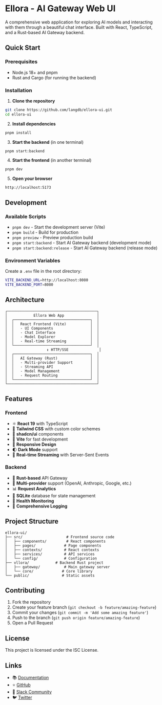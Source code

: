 # Ellora - AI Gateway Web UI

A comprehensive web application for exploring AI models and interacting with them through a beautiful chat interface. Built with React, TypeScript, and a Rust-based AI Gateway backend.

## Quick Start

### Prerequisites
- Node.js 18+ and pnpm
- Rust and Cargo (for running the backend)

### Installation

1. **Clone the repository**
```bash
git clone https://github.com/langdb/ellora-ui.git
cd ellora-ui
```

2. **Install dependencies**
```bash
pnpm install
```

3. **Start the backend** (in one terminal)
```bash
pnpm start:backend
```

4. **Start the frontend** (in another terminal)
```bash
pnpm dev
```

5. **Open your browser**
```
http://localhost:5173
```

## Development

### Available Scripts

- `pnpm dev` - Start the development server (Vite)
- `pnpm build` - Build for production
- `pnpm preview` - Preview production build
- `pnpm start:backend` - Start AI Gateway backend (development mode)
- `pnpm start:backend:release` - Start AI Gateway backend (release mode)

### Environment Variables

Create a `.env` file in the root directory:

```bash
VITE_BACKEND_URL=http://localhost:8080
VITE_BACKEND_PORT=8080
```

## Architecture

```
┌─────────────────────────────────────────┐
│            Ellora Web App               │
│  ┌───────────────────────────────────┐  │
│  │   React Frontend (Vite)           │  │
│  │   - UI Components                 │  │
│  │   - Chat Interface                │  │
│  │   - Model Explorer                │  │
│  │   - Real-time Streaming           │  │
│  └───────────────────────────────────┘  │
│                  ↕ HTTP/SSE              │
│  ┌───────────────────────────────────┐  │
│  │   AI Gateway (Rust)               │  │
│  │   - Multi-provider Support        │  │
│  │   - Streaming API                 │  │
│  │   - Model Management              │  │
│  │   - Request Routing               │  │
│  └───────────────────────────────────┘  │
└─────────────────────────────────────────┘
```

## Features

### Frontend
- ⚛️ **React 19** with TypeScript
- 🎨 **Tailwind CSS** with custom color schemes
- 🧩 **shadcn/ui** components
- 🎯 **Vite** for fast development
- 📱 **Responsive Design**
- 🌓 **Dark Mode** support
- 🔄 **Real-time Streaming** with Server-Sent Events

### Backend
- 🦀 **Rust-based** API Gateway
- 🔌 **Multi-provider** support (OpenAI, Anthropic, Google, etc.)
- 📊 **Request Analytics**
- 💾 **SQLite** database for state management
- 🔄 **Health Monitoring**
- 📝 **Comprehensive Logging**

## Project Structure

```
ellora-ui/
├── src/                    # Frontend source code
│   ├── components/         # React components
│   ├── pages/             # Page components
│   ├── contexts/          # React contexts
│   ├── services/          # API services
│   └── config/            # Configuration
├── vllora/            # Backend Rust project
│   ├── gateway/           # Main gateway server
│   └── core/             # Core library
└── public/               # Static assets
```

## Contributing

1. Fork the repository
2. Create your feature branch (`git checkout -b feature/amazing-feature`)
3. Commit your changes (`git commit -m 'Add some amazing feature'`)
4. Push to the branch (`git push origin feature/amazing-feature`)
5. Open a Pull Request

## License

This project is licensed under the ISC License.

## Links

- 📚 [Documentation](https://docs.langdb.ai)
- ⭐ [GitHub](https://github.com/langdb/vllora)
- 💬 [Slack Community](https://join.slack.com/t/langdbcommunity/shared_invite/zt-2haf5kj6a-d7NX6TFJUPX45w~Ag4dzlg)
- 🐦 [Twitter](https://x.com/LangdbAi)
